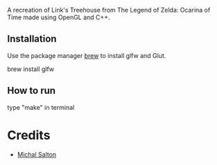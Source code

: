 A recreation of Link's Treehouse from The Legend of Zelda: Ocarina of Time made using OpenGL and C++.



## Installation

Use the package manager [brew](https://brew.sh/) to install glfw and Glut.

brew install glfw

## How to run

type "make" in terminal

Credits
=======

* [Michal Salton](https://michaelsalton.github.io/website/)
